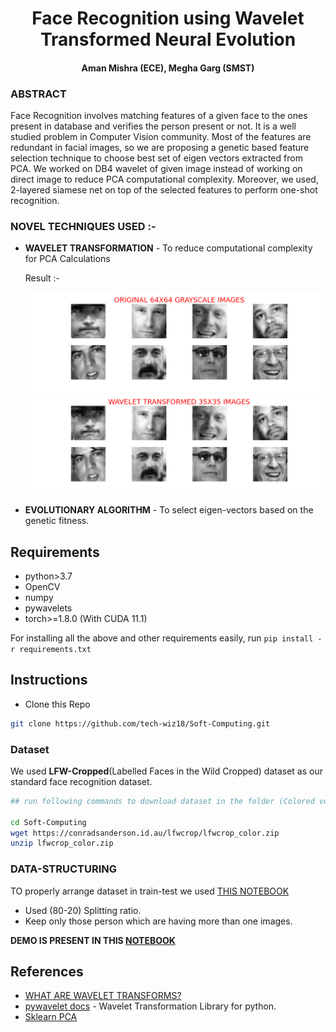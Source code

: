 <h1 align="center">Face Recognition using Wavelet Transformed Neural Evolution</h1>
<h4 align="center"> Aman Mishra (ECE), Megha Garg (SMST) </h4>

### ABSTRACT

Face Recognition involves matching features of a given face to the ones present in database and verifies the person present or not. It is a well studied problem in Computer Vision community. Most of the features are redundant in facial images, so we are proposing a genetic based feature selection technique to choose best set of eigen vectors extracted from PCA. We worked on DB4 wavelet of given image instead of working on direct image to reduce PCA computational complexity. Moreover, we used, 2-layered siamese net on top of the selected features to perform one-shot recognition.

### NOVEL TECHNIQUES USED :-

 - **WAVELET TRANSFORMATION** - To reduce computational complexity for PCA Calculations

    Result :-

    <img src= "assets/gray_64X64.png"> </br>
    <img src= "assets/wavelet_35X35.png"> </br>

 - **EVOLUTIONARY ALGORITHM** - To select eigen-vectors based on the genetic fitness.

## Requirements

 - python>3.7</br>
 - OpenCV
 - numpy
 - pywavelets
 - torch>=1.8.0 (With CUDA 11.1)
 
 For installing all the above and other requirements easily, run ```pip install -r requirements.txt``` 

## Instructions

 * Clone this Repo
```bash
git clone https://github.com/tech-wiz18/Soft-Computing.git
```

### Dataset

We used **LFW-Cropped**(Labelled Faces in the Wild Cropped) dataset as our standard face recognition dataset.

```bash
## run following commands to download dataset in the folder (Colored version)

cd Soft-Computing
wget https://conradsanderson.id.au/lfwcrop/lfwcrop_color.zip 
unzip lfwcrop_color.zip
```

### DATA-STRUCTURING

TO properly arrange dataset in train-test we used [THIS NOTEBOOK](notebooks/data_prepare.ipynb)

 - Used (80-20) Splitting ratio.
 - Keep only those person which are having more than one images.

 **DEMO IS PRESENT IN THIS [NOTEBOOK](notebooks/nn.ipynb)**


## References
 * [WHAT ARE WAVELET TRANSFORMS?](https://en.wikipedia.org/wiki/Wavelet_transform)
 * [pywavelet docs](https://pywavelets.readthedocs.io/en/latest/ref/2d-dwt-and-idwt.html#ref-dwt2) - Wavelet Transformation Library for python.
 * [Sklearn PCA](https://scikit-learn.org/stable/modules/generated/sklearn.decomposition.PCA.html)